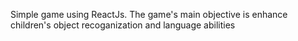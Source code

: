 Simple game using ReactJs.
The game's main objective is enhance children's object recoganization and language abilities
